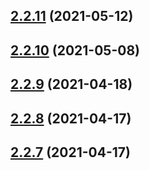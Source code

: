 ## [2.2.11](https://github.com/Magnum97/BreedablePetsMC/compare/v2.2.10...v2.2.11) (2021-05-12)



## [2.2.10](https://github.com/Magnum97/BreedablePetsMC/compare/v2.2.9...v2.2.10) (2021-05-08)



## [2.2.9](https://github.com/Magnum97/BreedablePetsMC/compare/v2.2.8...v2.2.9) (2021-04-18)



## [2.2.8](https://github.com/Magnum97/BreedablePetsMC/compare/v2.2.7...v2.2.8) (2021-04-17)



## [2.2.7](https://github.com/Magnum97/BreedablePetsMC/compare/v2.2.6...v2.2.7) (2021-04-17)



